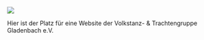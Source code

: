 ![](https://vtgg.de/bilder/logos/logo.png)

Hier ist der Platz für eine Website der Volkstanz- & Trachtengruppe Gladenbach e.V.
